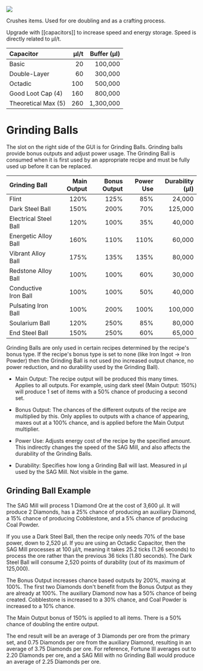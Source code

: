 ![](http://loenwind.info/eio/SAG_Mill.png)

Crushes items.  Used for ore doubling and as a crafting process.

Upgrade with [[capacitors]] to increase speed and energy storage.  Speed is directly related to µI/t.

| Capacitor           | µI/t | Buffer (µI) |
| :------------------ | ---: | ----------: |
| Basic               |   20 |     100,000 |
| Double-Layer        |   60 |     300,000 |
| Octadic             |  100 |     500,000 |
| Good Loot Cap (4)   |  160 |     800,000 |
| Theoretical Max (5) |  260 |   1,300,000 |

# Grinding Balls

The slot on the right side of the GUI is for Grinding Balls.  Grinding balls provide bonus outputs and adjust power usage.  The Grinding Ball is consumed when it is first used by an appropriate recipe and must be fully used up before it can be replaced.

| Grinding Ball         | Main Output | Bonus Output | Power Use | Durability (µI) |
| :-------------------- | ----------: | -----------: | --------: | --------------: |
| Flint                 |        120% |         125% |       85% |          24,000 |
| Dark Steel Ball       |        150% |         200% |       70% |         125,000 |
| Electrical Steel Ball |        120% |         100% |       35% |          40,000 |
| Energetic Alloy Ball  |        160% |         110% |      110% |          60,000 |
| Vibrant Alloy Ball    |        175% |         135% |      135% |          80,000 |
| Redstone Alloy Ball   |        100% |         100% |       60% |          30,000 |
| Conductive Iron Ball  |        100% |         100% |       50% |          40,000 |
| Pulsating Iron Ball   |        100% |         200% |      100% |         100,000 |
| Soularium Ball        |        120% |         250% |       85% |          80,000 |
| End Steel Ball        |        150% |         250% |       60% |          65,000 |


Grinding Balls are only used in certain recipes determined by the recipe's bonus type.  If the recipe's bonus type is set to none (like Iron Ingot -> Iron Powder) then the Grinding Ball is not used (no increased output chance, no power reduction, and no durability used by the Grinding Ball).

* Main Output: The recipe output will be produced this many times.  Applies to all outputs.  For example, using dark steel (Main Output: 150%) will produce 1 set of items with a 50% chance of producing a second set.

* Bonus Output: The chances of the different outputs of the recipe are multiplied by this.  Only applies to outputs with a chance of appearing, maxes out at a 100% chance, and is applied before the Main Output multiplier.

* Power Use:  Adjusts energy cost of the recipe by the specified amount.  This indirectly changes the speed of the SAG Mill, and also affects the durability of the Grinding Balls.

* Durability: Specifies how long a Grinding Ball will last.  Measured in µI used by the SAG Mill.  Not visible in the game.

## Grinding Ball Example

The SAG Mill will process 1 Diamond Ore at the cost of 3,600 µI.  It will produce 2 Diamonds, has a 25% chance of producing an auxiliary Diamond, a 15% chance of producing Cobblestone, and a 5% chance of producing Coal Powder.

If you use a Dark Steel Ball, then the recipe only needs 70% of the base power, down to 2,520 µI.  If you are using an Octadic Capacitor, then the SAG Mill processes at 100 µI/t, meaning it takes 25.2 ticks (1.26 seconds) to process the ore rather than the previous 36 ticks (1.80 seconds).  The Dark Steel Ball will consume 2,520 points of durability (out of its maximum of 125,000).

The Bonus Output increases chance based outputs by 200%, maxing at 100%.  The first two Diamonds don't benefit from the Bonus Output as they are already at 100%.  The auxiliary Diamond now has a 50% chance of being created.  Cobblestone is increased to a 30% chance, and Coal Powder is increased to a 10% chance.

The Main Output bonus of 150% is applied to all items.  There is a 50% chance of doubling the entire output.

The end result will be an average of 3 Diamonds per ore from the primary set, and 0.75 Diamonds per ore from the auxiliary Diamond, resulting in an average of 3.75 Diamonds per ore.  For reference, Fortune III averages out to 2.20 Diamonds per ore, and a SAG Mill with no Grinding Ball would produce an average of 2.25 Diamonds per ore.
